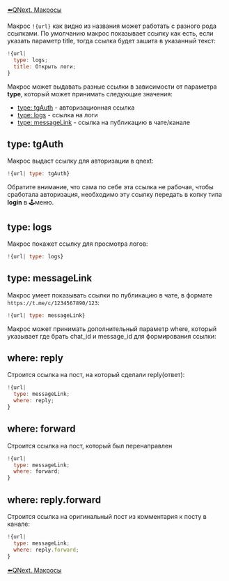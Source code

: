 
[⬅️QNext. Макросы](/docs-test/macros)



Макрос `!{url}` как видно из названия может работать с разного рода ссылками. По умолчанию макрос показывает ссылку как есть, если указать параметр title, тогда ссылка будет зашита в указанный текст:
```js 
!{url|
  type: logs;
  title: Открыть логи;
}
```

Макрос может выдавать разные ссылки в зависимости от параметра **type**, который может принимать следующие значения:
* [type: tgAuth](#type:-tgauth) - авторизационная ссылка
* [type: logs](#type:-logs) - ссылка на логи
* [type: messageLink](#type:-messagelink) - ссылка на публикацию в чате/канале
## type: tgAuth

Макрос выдаст ссылку для авторизации в qnext:
```js 
!{url| type: tgAuth}
```

Обратите внимание, что сама по себе эта ссылка не рабочая, чтобы сработала авторизация, необходимо эту ссылку передать в копку типа **login** в 🕹меню. 


## type: logs

Макрос покажет ссылку для просмотра логов:
```js 
!{url| type: logs}
```


## type: messageLink

Макрос умеет показывать ссылки по публикацию в чате, в формате `https://t.me/c/1234567890/123`:
```js 
!{url| type: messageLink}
```

Макрос может принимать дополнительный параметр where, который указывает где брать chat_id и message_id для формирования ссылки:
## where: reply

Строится ссылка на пост, на который сделали reply(ответ):
```js 
!{url|
  type: messageLink;
  where: reply;
}
```
## where: forward

Строится ссылка на пост, который был перенаправлен
```js 
!{url|
  type: messageLink;
  where: forward;
}
```
## where: reply.forward

Строится ссылка на оригинальный пост из комментария к посту в канале:
```js 
!{url|
  type: messageLink;
  where: reply.forward;
}
```



[⬅️QNext. Макросы](/docs-test/macros)
  

